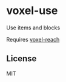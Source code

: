 # voxel-use

Use items and blocks

Requires [voxel-reach](https://github.com/deathcap/voxel-reach)

## License

MIT

